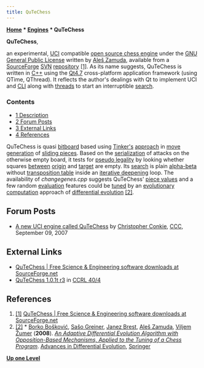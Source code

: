 ```yaml
---
title: QuTeChess
---
```

**[Home](Home "Home") \* [Engines](Engines "Engines") \* QuTeChess**


**QuTeChess**,  

an experimental, [UCI](UCI "UCI") compatible [open source chess engine](Category:Open_Source "Category:Open Source") under the [GNU General Public License](Free_Software_Foundation#GPL "Free Software Foundation") written by [Aleš Zamuda](Ale%C5%A1_Zamuda "Aleš Zamuda"), available from a [SourceForge](https://en.wikipedia.org/wiki/SourceForge) [SVN](https://en.wikipedia.org/wiki/Apache_Subversion) [repository](https://en.wikipedia.org/wiki/Codebase) <a id="cite-note-1" href="#cite-ref-1">[1]</a>. 
As its name suggests, QuTeChess is written in [C++](Cpp "Cpp") using the [Qt4.7](https://en.wikipedia.org/wiki/Qt_%28framework%29) cross-platform application framework (using QTime, QThread). 
It reflects the author's dealings with Qt to implement UCI and [CLI](CLI "CLI") along with [threads](Thread "Thread") to start an interruptible [search](Search "Search").



### Contents


* [1 Description](#description)
* [2 Forum Posts](#forum-posts)
* [3 External Links](#external-links)
* [4 References](#references)






QuTeChess is quasi [bitboard](Bitboards "Bitboards") based using [Tinker's](Tinker "Tinker") [approach](Sliding_Piece_Attacks#Tinker.27s_Approach "Sliding Piece Attacks") in [move generation](Move_Generation "Move Generation") of [sliding pieces](Sliding_Pieces "Sliding Pieces"). 
Based on the [serialization](Bitboard_Serialization "Bitboard Serialization") of attacks on the otherwise empty board, it tests for [pseudo legality](Pseudo-Legal_Move "Pseudo-Legal Move") by looking whether squares [between](Square_Attacked_By#InBetween "Square Attacked By") [origin](Origin_Square "Origin Square") and [target](Target_Square "Target Square") are empty.
Its [search](Search "Search") is plain [alpha-beta](Alpha-Beta "Alpha-Beta") without [transposition table](Transposition_Table "Transposition Table") inside an [iterative deepening](Iterative_Deepening "Iterative Deepening") loop. 
The availability of *changegenes.cpp* suggests QuTeChess' 
[piece values](Point_Value "Point Value") and a few random [evaluation](Evaluation "Evaluation") features could be [tuned](Automated_Tuning "Automated Tuning") by an [evolutionary computation](Genetic_Programming#EvolutionaryComputation "Genetic Programming") approach of [differential evolution](https://en.wikipedia.org/wiki/Differential_evolution) <a id="cite-note-2" href="#cite-ref-2">[2]</a>.



## Forum Posts


* [A new UCI engine called QuTeChess](http://www.talkchess.com/forum/viewtopic.php?t=16375) by [Christopher Conkie](index.php?title=Christopher_Conkie&action=edit&redlink=1 "Christopher Conkie (page does not exist)"), [CCC](CCC "CCC"), September 09, 2007


## External Links


* [QuTeChess | Free Science & Engineering software downloads at SourceForge.net](https://sourceforge.net/projects/qutechess/)
* [QuTeChess 1.0.1t r3](http://www.computerchess.org.uk/ccrl/404/cgi/engine_details.cgi?match_length=30&print=Details&each_game=1&eng=QuTeChess%201.0.1t%20r3) in [CCRL 40/4](CCRL "CCRL")


## References


1. <a id="cite-ref-1" href="#cite-note-1">[1]</a> [QuTeChess | Free Science & Engineering software downloads at SourceForge.net](https://sourceforge.net/projects/qutechess/)
2. <a id="cite-ref-2" href="#cite-note-2">[2]</a> \* [Borko Bošković](Borko_Bo%C5%A1kovi%C4%87 "Borko Bošković"), [Sašo Greiner](Sa%C5%A1o_Greiner "Sašo Greiner"), [Janez Brest](Janez_Brest "Janez Brest"), [Aleš Zamuda](Ale%C5%A1_Zamuda "Aleš Zamuda"), [Viljem Žumer](Viljem_%C5%BDumer "Viljem Žumer") (**2008**). *[An Adaptive Differential Evolution Algorithm with Opposition-Based Mechanisms, Applied to the Tuning of a Chess Program](https://link.springer.com/chapter/10.1007%2F978-3-540-68830-3_12)*. [Advances in Differential Evolution](https://link.springer.com/book/10.1007/978-3-540-68830-3), [Springer](https://en.wikipedia.org/wiki/Springer_Science%2BBusiness_Media)

**[Up one Level](Engines "Engines")**







 
